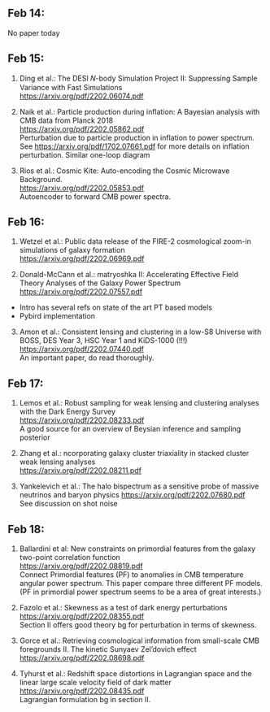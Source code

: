 ## Feb 14:
No paper today

## Feb 15:
1. Ding et al.: The DESI 𝑁-body Simulation Project II: Suppressing Sample Variance with Fast Simulations \
https://arxiv.org/pdf/2202.06074.pdf

2. Naik et al.: Particle production during inflation: A Bayesian analysis with CMB data from Planck 2018 \
https://arxiv.org/pdf/2202.05862.pdf \
Perturbation due to particle production in inflation to power spectrum. See https://arxiv.org/pdf/1702.07661.pdf for more details on inflation perturbation. Similar one-loop diagram

3. Rios et al.: Cosmic Kite: Auto-encoding the Cosmic Microwave Background. \
https://arxiv.org/pdf/2202.05853.pdf \
Autoencoder to forward CMB power spectra.

## Feb 16:
1. Wetzel et al.: Public data release of the FIRE-2 cosmological zoom-in simulations of galaxy formation \
https://arxiv.org/pdf/2202.06969.pdf

2. Donald-McCann et al.: matryoshka II: Accelerating Effective Field Theory Analyses of the Galaxy Power Spectrum \
https://arxiv.org/pdf/2202.07557.pdf
- Intro has several refs on state of the art PT based models
- Pybird implementation

3. Amon et al.: Consistent lensing and clustering in a low-S8 Universe with BOSS, DES Year 3, HSC Year 1 and KiDS-1000 (!!!) \
https://arxiv.org/pdf/2202.07440.pdf \
An important paper, do read thoroughly.

## Feb 17:
1. Lemos et al.: Robust sampling for weak lensing and clustering analyses with the Dark Energy Survey \
https://arxiv.org/pdf/2202.08233.pdf \
A good source for an overview of Beysian inference and sampling posterior

2. Zhang et al.: ncorporating galaxy cluster triaxiality in stacked cluster weak lensing analyses \
https://arxiv.org/pdf/2202.08211.pdf

3. Yankelevich et al.: The halo bispectrum as a sensitive probe of massive neutrinos and baryon physics
https://arxiv.org/pdf/2202.07680.pdf \
See discussion on shot noise

## Feb 18:
1. Ballardini et al: New constraints on primordial features from the galaxy two-point correlation function \
https://arxiv.org/pdf/2202.08819.pdf \
Connect Primordial features (PF) to anomalies in CMB temperature angular power spectrum. This paper compare three different PF models.
(PF in primordial power spectrum seems to be a area of great interests.)

2. Fazolo et al.: Skewness as a test of dark energy perturbations \
https://arxiv.org/pdf/2202.08355.pdf \
Section II offers good theory bg for perturbation in terms of skewness.

3. Gorce et al.: Retrieving cosmological information from small-scale CMB foregrounds II. The kinetic Sunyaev Zel’dovich effect \
https://arxiv.org/pdf/2202.08698.pdf

4. Tyhurst et al.: Redshift space distortions in Lagrangian space and the linear large scale velocity field of dark matter \
https://arxiv.org/pdf/2202.08435.pdf \
Lagrangian formulation bg in section II.
